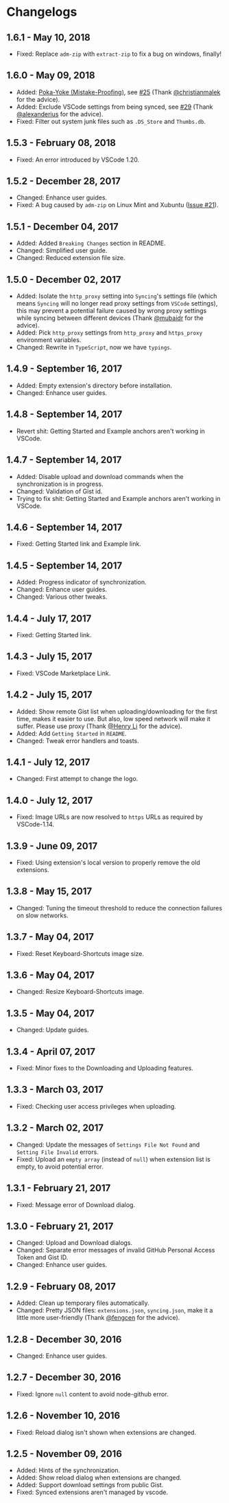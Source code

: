 # Changelogs

## 1.6.1 - May 10, 2018

- Fixed: Replace `adm-zip` with `extract-zip` to fix a bug on windows, finally!


## 1.6.0 - May 09, 2018

- Added: [Poka-Yoke (Mistake-Proofing)](https://en.wikipedia.org/wiki/Poka-yoke), see [#25](https://github.com/nonoroazoro/vscode-syncing/issues/25) (Thank [@christianmalek](https://github.com/christianmalek) for the advice).
- Added: Exclude VSCode settings from being synced, see [#29](https://github.com/nonoroazoro/vscode-syncing/issues/29) (Thank [@alexanderius](https://github.com/i4004) for the advice).
- Fixed: Filter out system junk files such as `.DS_Store` and `Thumbs.db`.


## 1.5.3 - February 08, 2018

- Fixed: An error introduced by VSCode 1.20.


## 1.5.2 - December 28, 2017

- Changed: Enhance user guides.
- Fixed: A bug caused by `adm-zip` on Linux Mint and Xubuntu ([Issue #21](https://github.com/nonoroazoro/vscode-syncing/issues/21)).


## 1.5.1 - December 04, 2017

- Added: Added `Breaking Changes` section in README.
- Changed: Simplified user guide.
- Changed: Reduced extension file size.


## 1.5.0 - December 02, 2017

- Added: Isolate the `http_proxy` setting into `Syncing`'s settings file (which means `Syncing` will no longer read proxy settings from `VSCode` settings), this may prevent a potential failure caused by wrong proxy settings while syncing between different devices (Thank [@mubaidr](https://github.com/mubaidr) for the advice).
- Added: Pick `http_proxy` settings from `http_proxy` and `https_proxy` environment variables.
- Changed: Rewrite in `TypeScript`, now we have `typings`.


## 1.4.9 - September 16, 2017

- Added: Empty extension's directory before installation.
- Changed: Enhance user guides.


## 1.4.8 - September 14, 2017

- Revert shit: Getting Started and Example anchors aren't working in VSCode.


## 1.4.7 - September 14, 2017

- Added: Disable upload and download commands when the synchronization is in progress.
- Changed: Validation of Gist id.
- Trying to fix shit: Getting Started and Example anchors aren't working in VSCode.


## 1.4.6 - September 14, 2017

- Fixed: Getting Started link and Example link.


## 1.4.5 - September 14, 2017

- Added: Progress indicator of synchronization.
- Changed: Enhance user guides.
- Changed: Various other tweaks.


## 1.4.4 - July 17, 2017

- Fixed: Getting Started link.


## 1.4.3 - July 15, 2017

- Fixed: VSCode Marketplace Link.


## 1.4.2 - July 15, 2017

- Added: Show remote Gist list when uploading/downloading for the first time, makes it easier to use. But also, low speed network will make it suffer. Please use proxy (Thank [@Henry Li](https://github.com/MagicCube) for the advice).
- Added: Add `Getting Started` in `README`.
- Changed: Tweak error handlers and toasts.


## 1.4.1 - July 12, 2017

- Changed: First attempt to change the logo.


## 1.4.0 - July 12, 2017

- Fixed: Image URLs are now resolved to `https` URLs as required by VSCode-1.14.


## 1.3.9 - June 09, 2017

- Fixed: Using extension's local version to properly remove the old extensions.


## 1.3.8 - May 15, 2017

- Changed: Tuning the timeout threshold to reduce the connection failures on slow networks.


## 1.3.7 - May 04, 2017

- Fixed: Reset Keyboard-Shortcuts image size.


## 1.3.6 - May 04, 2017

- Changed: Resize Keyboard-Shortcuts image.


## 1.3.5 - May 04, 2017

- Changed: Update guides.


## 1.3.4 - April 07, 2017

- Fixed: Minor fixes to the Downloading and Uploading features.


## 1.3.3 - March 03, 2017

- Fixed: Checking user access privileges when uploading.


## 1.3.2 - March 02, 2017

- Changed: Update the messages of `Settings File Not Found` and `Setting File Invalid` errors.
- Fixed: Upload an `empty array` (instead of `null`) when extension list is empty, to avoid potential error.


## 1.3.1 - February 21, 2017

- Fixed: Message error of Download dialog.


## 1.3.0 - February 21, 2017

- Changed: Upload and Download dialogs.
- Changed: Separate error messages of invalid GitHub Personal Access Token and Gist ID.
- Changed: Enhance user guides.


## 1.2.9 - February 08, 2017

- Added: Clean up temporary files automatically.
- Changed: Pretty JSON files: `extensions.json`, `syncing.json`, make it a little more user-friendly (Thank [@fengcen](https://github.com/fengcen) for the advice).


## 1.2.8 - December 30, 2016

- Changed: Enhance user guides.


## 1.2.7 - December 30, 2016

- Fixed: Ignore `null` content to avoid node-github error.


## 1.2.6 - November 10, 2016

- Fixed: Reload dialog isn't shown when extensions are changed.


## 1.2.5 - November 09, 2016

- Added: Hints of the synchronization.
- Added: Show reload dialog when extensions are changed.
- Added: Support download settings from public Gist.
- Fixed: Synced extensions aren't managed by vscode.
